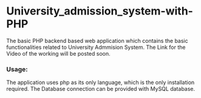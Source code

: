 # University_admission_system-with-PHP

The basic PHP backend based web application which contains the basic functionalities related to University Admmision System.
The Link for the Video of the working will be posted soon.

### Usage:
The application uses php as its only language, which is the only installation required.
The Database connection can be provided with MySQL database.
